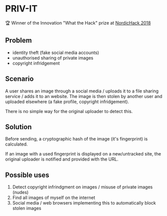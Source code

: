 # PRIV-IT

:trophy: Winner of the Innovation "What the Hack" prize at [NordicHack 2018](https://nordichack.com)

## Problem

- identity theft (fake social media accounts)
- unauthorised sharing of private images
- copyright infridgement

## Scenario

A user shares an image through a social media / uploads it to a file sharing service / adds it to an website. The image is then stolen by another user and uploaded elsewhere (a fake profile, copyright infridgement). 

There is no simple way for the original uploader to detect this. 

## Solution

Before sending, a cryptographic hash of the image (it's fingerprint) is calculated.

If an image with a used fingerprint is displayed on a new/untracked site, the original uploader is notified and provided with the URL.

## Possible uses

1. Detect copyright infrindgment on images / misuse of private images (nudes)
2. Find all images of myself on the internet
3. Social media / web browsers implementing this to automatically block stolen images
